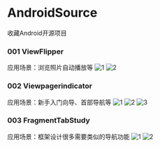 AndroidSource
=============

收藏Android开源项目

### 001 ViewFlipper ###

应用场景：浏览照片自动播放等
![1](./ViewFlipper/ViewFlipper1.png)
![2](./ViewFlipper/ViewFlipper2.png)

### 002 Viewpagerindicator ###
应用场景：新手入门向导、首部导航等
![1](./Viewpagerindicator/1.png)
![2](./Viewpagerindicator/2.png)
![3](./Viewpagerindicator/3.png)

### 003 FragmentTabStudy ###
应用场景：框架设计很多需要类似的导航功能
![1](./FragmentTabStudy/1.png)
![2](./FragmentTabStudy/2.png)

